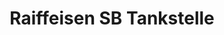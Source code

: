 ---
title: "Raiffeisen SB Tankstelle"
url: /muehlhausen/raiffeisen-sb-tankstelle/
shop: Allgemein
---
